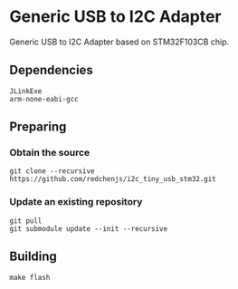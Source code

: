 Generic USB to I2C Adapter
==========================

Generic USB to I2C Adapter based on STM32F103CB chip.

## Dependencies

```
JLinkExe
arm-none-eabi-gcc
```

## Preparing

### Obtain the source

```
git clone --recursive https://github.com/redchenjs/i2c_tiny_usb_stm32.git
```

### Update an existing repository

```
git pull
git submodule update --init --recursive
```

## Building

```
make flash
```
